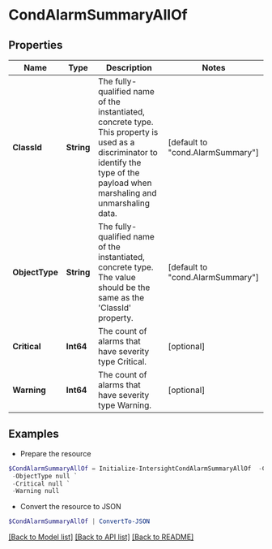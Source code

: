 # CondAlarmSummaryAllOf
## Properties

Name | Type | Description | Notes
------------ | ------------- | ------------- | -------------
**ClassId** | **String** | The fully-qualified name of the instantiated, concrete type. This property is used as a discriminator to identify the type of the payload when marshaling and unmarshaling data. | [default to "cond.AlarmSummary"]
**ObjectType** | **String** | The fully-qualified name of the instantiated, concrete type. The value should be the same as the &#39;ClassId&#39; property. | [default to "cond.AlarmSummary"]
**Critical** | **Int64** | The count of alarms that have severity type Critical. | [optional] 
**Warning** | **Int64** | The count of alarms that have severity type Warning. | [optional] 

## Examples

- Prepare the resource
```powershell
$CondAlarmSummaryAllOf = Initialize-IntersightCondAlarmSummaryAllOf  -ClassId null `
 -ObjectType null `
 -Critical null `
 -Warning null
```

- Convert the resource to JSON
```powershell
$CondAlarmSummaryAllOf | ConvertTo-JSON
```

[[Back to Model list]](../README.md#documentation-for-models) [[Back to API list]](../README.md#documentation-for-api-endpoints) [[Back to README]](../README.md)

